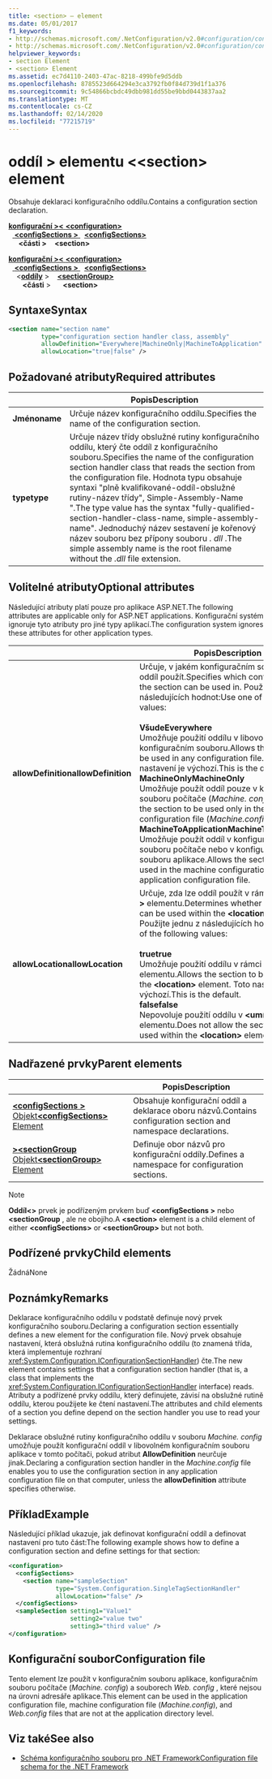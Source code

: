 ```yaml
---
title: <section> – element
ms.date: 05/01/2017
f1_keywords:
- http://schemas.microsoft.com/.NetConfiguration/v2.0#configuration/configSections/section
- http://schemas.microsoft.com/.NetConfiguration/v2.0#configuration/configSections/sectionGroup/section
helpviewer_keywords:
- section Element
- <section> Element
ms.assetid: ec7d4110-2403-47ac-8218-499bfe9d5ddb
ms.openlocfilehash: 8785523d664294e3ca3792fb0f84d739d1f1a376
ms.sourcegitcommit: 9c54866bcbdc49dbb981dd55be9bbd0443837aa2
ms.translationtype: MT
ms.contentlocale: cs-CZ
ms.lasthandoff: 02/14/2020
ms.locfileid: "77215719"
---
```

# <a name="section-element"></a><span data-ttu-id="6290b-102">oddíl > elementu \<</span><span class="sxs-lookup"><span data-stu-id="6290b-102">\<section> element</span></span>

<span data-ttu-id="6290b-103">Obsahuje deklaraci konfiguračního oddílu.</span><span class="sxs-lookup"><span data-stu-id="6290b-103">Contains a configuration section declaration.</span></span>

<span data-ttu-id="6290b-104">[**konfigurační >\<** ](configuration-element.md)</span><span class="sxs-lookup"><span data-stu-id="6290b-104">[**\<configuration>**](configuration-element.md)</span></span>\
<span data-ttu-id="6290b-105">&nbsp;&nbsp;[ **\<configSections >** ](configsections-element-for-configuration.md)</span><span class="sxs-lookup"><span data-stu-id="6290b-105">&nbsp;&nbsp;[**\<configSections>**](configsections-element-for-configuration.md)</span></span>\
<span data-ttu-id="6290b-106">&nbsp;&nbsp;&nbsp;&nbsp; **\<části >**</span><span class="sxs-lookup"><span data-stu-id="6290b-106">&nbsp;&nbsp;&nbsp;&nbsp;**\<section>**</span></span>

<span data-ttu-id="6290b-107">[**konfigurační >\<** ](configuration-element.md)</span><span class="sxs-lookup"><span data-stu-id="6290b-107">[**\<configuration>**](configuration-element.md)</span></span>\
<span data-ttu-id="6290b-108">&nbsp;&nbsp;[ **\<configSections >** ](configsections-element-for-configuration.md)</span><span class="sxs-lookup"><span data-stu-id="6290b-108">&nbsp;&nbsp;[**\<configSections>**](configsections-element-for-configuration.md)</span></span>\
<span data-ttu-id="6290b-109">&nbsp;&nbsp;&nbsp;&nbsp;\<[**oddíly**](sectiongroup-element-for-configsections.md) ></span><span class="sxs-lookup"><span data-stu-id="6290b-109">&nbsp;&nbsp;&nbsp;&nbsp;[**\<sectionGroup>**](sectiongroup-element-for-configsections.md)</span></span>\
<span data-ttu-id="6290b-110">&nbsp;&nbsp;&nbsp;&nbsp;&nbsp;&nbsp; **\<části** ></span><span class="sxs-lookup"><span data-stu-id="6290b-110">&nbsp;&nbsp;&nbsp;&nbsp;&nbsp;&nbsp;**\<section>**</span></span>

## <a name="syntax"></a><span data-ttu-id="6290b-111">Syntaxe</span><span class="sxs-lookup"><span data-stu-id="6290b-111">Syntax</span></span>

```xml
<section name="section name"
         type="configuration section handler class, assembly"
         allowDefinition="Everywhere|MachineOnly|MachineToApplication" 
         allowLocation="true|false" />
```

## <a name="required-attributes"></a><span data-ttu-id="6290b-112">Požadované atributy</span><span class="sxs-lookup"><span data-stu-id="6290b-112">Required attributes</span></span>

|           | <span data-ttu-id="6290b-113">Popis</span><span class="sxs-lookup"><span data-stu-id="6290b-113">Description</span></span> |
| --------- | ----------- |
| <span data-ttu-id="6290b-114">**Jméno**</span><span class="sxs-lookup"><span data-stu-id="6290b-114">**name**</span></span>  | <span data-ttu-id="6290b-115">Určuje název konfiguračního oddílu.</span><span class="sxs-lookup"><span data-stu-id="6290b-115">Specifies the name of the configuration section.</span></span> |
| <span data-ttu-id="6290b-116">**type**</span><span class="sxs-lookup"><span data-stu-id="6290b-116">**type**</span></span>  | <span data-ttu-id="6290b-117">Určuje název třídy obslužné rutiny konfiguračního oddílu, který čte oddíl z konfiguračního souboru.</span><span class="sxs-lookup"><span data-stu-id="6290b-117">Specifies the name of the configuration section handler class that reads the section from the configuration file.</span></span> <span data-ttu-id="6290b-118">Hodnota typu obsahuje syntaxi "plně kvalifikované-oddíl-obslužné rutiny-název třídy", Simple-Assembly-Name ".</span><span class="sxs-lookup"><span data-stu-id="6290b-118">The type value has the syntax "fully-qualified-section-handler-class-name, simple-assembly-name".</span></span> <span data-ttu-id="6290b-119">Jednoduchý název sestavení je kořenový název souboru bez přípony souboru *. dll* .</span><span class="sxs-lookup"><span data-stu-id="6290b-119">The simple assembly name is the root filename without the *.dll* file extension.</span></span> |

## <a name="optional-attributes"></a><span data-ttu-id="6290b-120">Volitelné atributy</span><span class="sxs-lookup"><span data-stu-id="6290b-120">Optional attributes</span></span>

<span data-ttu-id="6290b-121">Následující atributy platí pouze pro aplikace ASP.NET.</span><span class="sxs-lookup"><span data-stu-id="6290b-121">The following attributes are applicable only for ASP.NET applications.</span></span> <span data-ttu-id="6290b-122">Konfigurační systém ignoruje tyto atributy pro jiné typy aplikací.</span><span class="sxs-lookup"><span data-stu-id="6290b-122">The configuration system ignores these attributes for other application types.</span></span>

|                     | <span data-ttu-id="6290b-123">Popis</span><span class="sxs-lookup"><span data-stu-id="6290b-123">Description</span></span> |
| ------------------- | ----------- |
| <span data-ttu-id="6290b-124">**allowDefinition**</span><span class="sxs-lookup"><span data-stu-id="6290b-124">**allowDefinition**</span></span> | <span data-ttu-id="6290b-125">Určuje, v jakém konfiguračním souboru se dá oddíl použít.</span><span class="sxs-lookup"><span data-stu-id="6290b-125">Specifies which configuration file the section can be used in.</span></span> <span data-ttu-id="6290b-126">Použijte jednu z následujících hodnot:</span><span class="sxs-lookup"><span data-stu-id="6290b-126">Use one of the following values:</span></span><br><br><span data-ttu-id="6290b-127">**Všude**</span><span class="sxs-lookup"><span data-stu-id="6290b-127">**Everywhere**</span></span><br><span data-ttu-id="6290b-128">Umožňuje použití oddílu v libovolném konfiguračním souboru.</span><span class="sxs-lookup"><span data-stu-id="6290b-128">Allows the section to be used in any configuration file.</span></span> <span data-ttu-id="6290b-129">Toto nastavení je výchozí.</span><span class="sxs-lookup"><span data-stu-id="6290b-129">This is the default.</span></span><br><span data-ttu-id="6290b-130">**MachineOnly**</span><span class="sxs-lookup"><span data-stu-id="6290b-130">**MachineOnly**</span></span><br><span data-ttu-id="6290b-131">Umožňuje použít oddíl pouze v konfiguračním souboru počítače (*Machine. config*).</span><span class="sxs-lookup"><span data-stu-id="6290b-131">Allows the section to be used only in the machine configuration file (*Machine.config*).</span></span><br><span data-ttu-id="6290b-132">**MachineToApplication**</span><span class="sxs-lookup"><span data-stu-id="6290b-132">**MachineToApplication**</span></span><br><span data-ttu-id="6290b-133">Umožňuje použít oddíl v konfiguračním souboru počítače nebo v konfiguračním souboru aplikace.</span><span class="sxs-lookup"><span data-stu-id="6290b-133">Allows the section to be used in the machine configuration file or the application configuration file.</span></span> |
| <span data-ttu-id="6290b-134">**allowLocation**</span><span class="sxs-lookup"><span data-stu-id="6290b-134">**allowLocation**</span></span>   | <span data-ttu-id="6290b-135">Určuje, zda lze oddíl použít v rámci **\<umístění >** elementu.</span><span class="sxs-lookup"><span data-stu-id="6290b-135">Determines whether the section can be used within the **\<location>** element.</span></span> <span data-ttu-id="6290b-136">Použijte jednu z následujících hodnot:</span><span class="sxs-lookup"><span data-stu-id="6290b-136">Use one of the following values:</span></span><br><br><span data-ttu-id="6290b-137">**true**</span><span class="sxs-lookup"><span data-stu-id="6290b-137">**true**</span></span><br><span data-ttu-id="6290b-138">Umožňuje použití oddílu v rámci **\<umístění >** elementu.</span><span class="sxs-lookup"><span data-stu-id="6290b-138">Allows the section to be used within the **\<location>** element.</span></span> <span data-ttu-id="6290b-139">Toto nastavení je výchozí.</span><span class="sxs-lookup"><span data-stu-id="6290b-139">This is the default.</span></span><br><span data-ttu-id="6290b-140">**false**</span><span class="sxs-lookup"><span data-stu-id="6290b-140">**false**</span></span><br><span data-ttu-id="6290b-141">Nepovoluje použití oddílu v **\<umístění >** elementu.</span><span class="sxs-lookup"><span data-stu-id="6290b-141">Does not allow the section to be used within the **\<location>** element.</span></span> |

## <a name="parent-elements"></a><span data-ttu-id="6290b-142">Nadřazené prvky</span><span class="sxs-lookup"><span data-stu-id="6290b-142">Parent elements</span></span>

|     | <span data-ttu-id="6290b-143">Popis</span><span class="sxs-lookup"><span data-stu-id="6290b-143">Description</span></span> |
| --- | ----------- |
| [<span data-ttu-id="6290b-144"> **\<configSections >** Objekt</span><span class="sxs-lookup"><span data-stu-id="6290b-144">**\<configSections>** Element</span></span>](configsections-element-for-configuration.md) | <span data-ttu-id="6290b-145">Obsahuje konfigurační oddíl a deklarace oboru názvů.</span><span class="sxs-lookup"><span data-stu-id="6290b-145">Contains configuration section and namespace declarations.</span></span> |
| [<span data-ttu-id="6290b-146"> **>\<sectionGroup** Objekt</span><span class="sxs-lookup"><span data-stu-id="6290b-146">**\<sectionGroup>** Element</span></span>](sectiongroup-element-for-configsections.md) | <span data-ttu-id="6290b-147">Definuje obor názvů pro konfigurační oddíly.</span><span class="sxs-lookup"><span data-stu-id="6290b-147">Defines a namespace for configuration sections.</span></span> |

> [!NOTE]
> <span data-ttu-id="6290b-148">**Oddíl\<>** prvek je podřízeným prvkem buď **\<configSections >** nebo **\<sectionGroup** , ale ne obojího.</span><span class="sxs-lookup"><span data-stu-id="6290b-148">A **\<section>** element is a child element of either **\<configSections>** or **\<sectionGroup>** but not both.</span></span>

## <a name="child-elements"></a><span data-ttu-id="6290b-149">Podřízené prvky</span><span class="sxs-lookup"><span data-stu-id="6290b-149">Child elements</span></span>

<span data-ttu-id="6290b-150">Žádná</span><span class="sxs-lookup"><span data-stu-id="6290b-150">None</span></span>

## <a name="remarks"></a><span data-ttu-id="6290b-151">Poznámky</span><span class="sxs-lookup"><span data-stu-id="6290b-151">Remarks</span></span>

<span data-ttu-id="6290b-152">Deklarace konfiguračního oddílu v podstatě definuje nový prvek konfiguračního souboru.</span><span class="sxs-lookup"><span data-stu-id="6290b-152">Declaring a configuration section essentially defines a new element for the configuration file.</span></span> <span data-ttu-id="6290b-153">Nový prvek obsahuje nastavení, která obslužná rutina konfiguračního oddílu (to znamená třída, která implementuje rozhraní <xref:System.Configuration.IConfigurationSectionHandler>) čte.</span><span class="sxs-lookup"><span data-stu-id="6290b-153">The new element contains settings that a configuration section handler (that is, a class that implements the <xref:System.Configuration.IConfigurationSectionHandler> interface) reads.</span></span> <span data-ttu-id="6290b-154">Atributy a podřízené prvky oddílu, který definujete, závisí na obslužné rutině oddílu, kterou použijete ke čtení nastavení.</span><span class="sxs-lookup"><span data-stu-id="6290b-154">The attributes and child elements of a section you define depend on the section handler you use to read your settings.</span></span>

<span data-ttu-id="6290b-155">Deklarace obslužné rutiny konfiguračního oddílu v souboru *Machine. config* umožňuje použít konfigurační oddíl v libovolném konfiguračním souboru aplikace v tomto počítači, pokud atribut **AllowDefinition** neurčuje jinak.</span><span class="sxs-lookup"><span data-stu-id="6290b-155">Declaring a configuration section handler in the *Machine.config* file enables you to use the configuration section in any application configuration file on that computer, unless the **allowDefinition** attribute specifies otherwise.</span></span>

## <a name="example"></a><span data-ttu-id="6290b-156">Příklad</span><span class="sxs-lookup"><span data-stu-id="6290b-156">Example</span></span>

<span data-ttu-id="6290b-157">Následující příklad ukazuje, jak definovat konfigurační oddíl a definovat nastavení pro tuto část:</span><span class="sxs-lookup"><span data-stu-id="6290b-157">The following example shows how to define a configuration section and define settings for that section:</span></span>

```xml
<configuration>
  <configSections>
    <section name="sampleSection"
             type="System.Configuration.SingleTagSectionHandler" 
             allowLocation="false" />
  </configSections>
  <sampleSection setting1="Value1" 
                 setting2="value two" 
                 setting3="third value" />
</configuration>
```

## <a name="configuration-file"></a><span data-ttu-id="6290b-158">Konfigurační soubor</span><span class="sxs-lookup"><span data-stu-id="6290b-158">Configuration file</span></span>

<span data-ttu-id="6290b-159">Tento element lze použít v konfiguračním souboru aplikace, konfiguračním souboru počítače (*Machine. config*) a souborech *Web. config* , které nejsou na úrovni adresáře aplikace.</span><span class="sxs-lookup"><span data-stu-id="6290b-159">This element can be used in the application configuration file, machine configuration file (*Machine.config*), and *Web.config* files that are not at the application directory level.</span></span>

## <a name="see-also"></a><span data-ttu-id="6290b-160">Viz také</span><span class="sxs-lookup"><span data-stu-id="6290b-160">See also</span></span>

- [<span data-ttu-id="6290b-161">Schéma konfiguračního souboru pro .NET Framework</span><span class="sxs-lookup"><span data-stu-id="6290b-161">Configuration file schema for the .NET Framework</span></span>](index.md)

